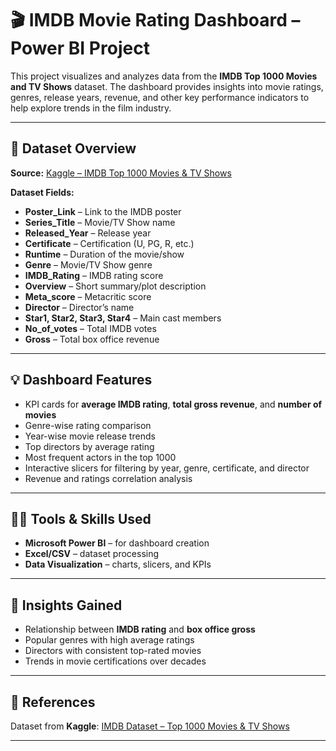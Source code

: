 # 🎬 IMDB Movie Rating Dashboard – Power BI Project

This project visualizes and analyzes data from the **IMDB Top 1000 Movies and TV Shows** dataset. The dashboard provides insights into movie ratings, genres, release years, revenue, and other key performance indicators to help explore trends in the film industry.

---

## 📌 Dataset Overview

**Source:** [Kaggle – IMDB Top 1000 Movies & TV Shows](https://www.kaggle.com/harshitshankhdhar/eda-on-imdb-movies-dataset)

**Dataset Fields:**
- **Poster_Link** – Link to the IMDB poster  
- **Series_Title** – Movie/TV Show name  
- **Released_Year** – Release year  
- **Certificate** – Certification (U, PG, R, etc.)  
- **Runtime** – Duration of the movie/show  
- **Genre** – Movie/TV Show genre  
- **IMDB_Rating** – IMDB rating score  
- **Overview** – Short summary/plot description  
- **Meta_score** – Metacritic score  
- **Director** – Director’s name  
- **Star1, Star2, Star3, Star4** – Main cast members  
- **No_of_votes** – Total IMDB votes  
- **Gross** – Total box office revenue  

---

## 💡 Dashboard Features

- KPI cards for **average IMDB rating**, **total gross revenue**, and **number of movies**
- Genre-wise rating comparison
- Year-wise movie release trends
- Top directors by average rating
- Most frequent actors in the top 1000
- Interactive slicers for filtering by year, genre, certificate, and director
- Revenue and ratings correlation analysis

---

## 🧑‍💻 Tools & Skills Used

- **Microsoft Power BI** – for dashboard creation   
- **Excel/CSV** – dataset processing  
- **Data Visualization** – charts, slicers, and KPIs  

---

## 🎯 Insights Gained

- Relationship between **IMDB rating** and **box office gross**
- Popular genres with high average ratings
- Directors with consistent top-rated movies
- Trends in movie certifications over decades

---

## 🔗 References

Dataset from **Kaggle**: [IMDB Dataset – Top 1000 Movies & TV Shows](https://www.kaggle.com/harshitshankhdhar/eda-on-imdb-movies-dataset)

---
